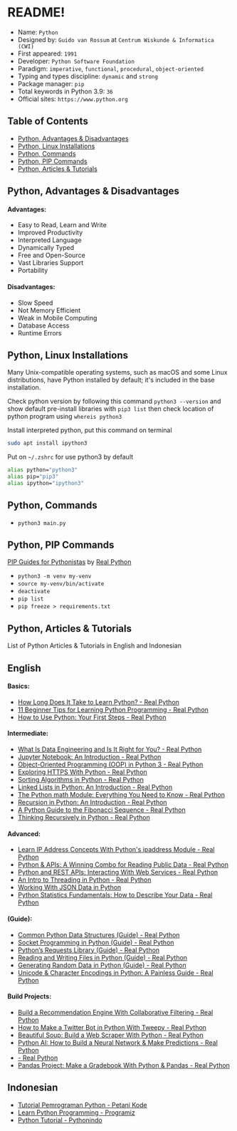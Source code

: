 # README!
* Name: `Python`
* Designed by: `Guido van Rossum` at `Centrum Wiskunde & Informatica (CWI)`
* First appeared: `1991`
* Developer: `Python Software Foundation`
* Paradigm: `imperative`, `functional`, `procedural`, `object-oriented`
* Typing and types discipline: `dynamic` and `strong`
* Package manager: `pip`
* Total keywords in Python 3.9: `36`
* Official sites: `https://www.python.org`

## Table of Contents
- [Python, Advantages & Disadvantages](https://github.com/rabbitholes0x00/python-beginners#python-advantages--disadvantages)
- [Python, Linux Installations](#python-linux-installations)
- [Python, Commands](#python-commands)
- [Python, PIP Commands](#python-pip-commands)
- [Python, Articles & Tutorials](#python-articles--tutorials)

## Python, Advantages & Disadvantages
#### Advantages:
* Easy to Read, Learn and Write
* Improved Productivity
* Interpreted Language
* Dynamically Typed
* Free and Open-Source
* Vast Libraries Support
* Portability
#### Disadvantages:
* Slow Speed
* Not Memory Efficient
* Weak in Mobile Computing
* Database Access
* Runtime Errors
## Python, Linux Installations
Many Unix-compatible operating systems, such as macOS and some Linux distributions, have Python installed by default; it's included in the base installation.

Check python version by following this command `python3 --version` and show default pre-install libraries with `pip3 list` then check location of python program using `whereis python3`

Install interpreted python, put this command on terminal
```zsh
sudo apt install ipython3
```

Put on `~/.zshrc` for use python3 by default
```zsh
alias python="python3"
alias pip="pip3"
alias ipython="ipython3"
```
## Python, Commands
* `python3 main.py`
## Python, PIP Commands
[PIP Guides for Pythonistas](https://realpython.com/what-is-pip/) by [Real Python](https://realpython.com/)

* `python3 -m venv my-venv`
* `source my-venv/bin/activate`
* `deactivate`
* `pip list`
* `pip freeze > requirements.txt`
## Python, Articles & Tutorials
List of Python Articles & Tutorials in English and Indonesian
## English
#### Basics:
* [How Long Does It Take to Learn Python? - Real Python](https://realpython.com/how-long-does-it-take-to-learn-python)
* [11 Beginner Tips for Learning Python Programming - Real Python](https://realpython.com/python-beginner-tips/)
* [How to Use Python: Your First Steps - Real Python](https://realpython.com/python-first-steps/)
#### Intermediate:
* [What Is Data Engineering and Is It Right for You? - Real Python](https://realpython.com/python-data-engineer/)
* [Jupyter Notebook: An Introduction - Real Python](https://realpython.com/jupyter-notebook-introduction/)
* [Object-Oriented Programming (OOP) in Python 3 - Real Python](https://realpython.com/python3-object-oriented-programming/)
* [Exploring HTTPS With Python - Real Python](https://realpython.com/python-https/)
* [Sorting Algorithms in Python - Real Python](https://realpython.com/sorting-algorithms-python/)
* [Linked Lists in Python: An Introduction - Real Python](https://realpython.com/linked-lists-python/)
* [The Python math Module: Everything You Need to Know - Real Python](https://realpython.com/python-math-module/)
* [Recursion in Python: An Introduction - Real Python](https://realpython.com/python-recursion/)
* [A Python Guide to the Fibonacci Sequence - Real Python](https://realpython.com/fibonacci-sequence-python/)
* [Thinking Recursively in Python - Real Python](https://realpython.com/python-thinking-recursively/)
#### Advanced:
* [Learn IP Address Concepts With Python's ipaddress Module - Real Python](https://realpython.com/python-ipaddress-module/)
* [Python & APIs: A Winning Combo for Reading Public Data - Real Python](https://realpython.com/python-api/)
* [Python and REST APIs: Interacting With Web Services - Real Python](https://realpython.com/api-integration-in-python/)
* [An Intro to Threading in Python - Real Python](https://realpython.com/intro-to-python-threading/)
* [Working With JSON Data in Python](https://realpython.com/python-json/)
* [Python Statistics Fundamentals: How to Describe Your Data - Real Python](https://realpython.com/python-statistics/)
#### (Guide):
* [Common Python Data Structures (Guide) - Real Python](https://realpython.com/python-data-structures/)
* [Socket Programming in Python (Guide) - Real Python](https://realpython.com/python-sockets/)
* [Python’s Requests Library (Guide) - Real Python](https://realpython.com/python-requests/)
* [Reading and Writing Files in Python (Guide) - Real Python](https://realpython.com/read-write-files-python/)
* [Generating Random Data in Python (Guide) - Real Python](https://realpython.com/python-random/)
* [Unicode & Character Encodings in Python: A Painless Guide - Real Python](https://realpython.com/python-encodings-guide/)
#### Build Projects:
* [Build a Recommendation Engine With Collaborative Filtering - Real Python](https://realpython.com/build-recommendation-engine-collaborative-filtering/)
* [How to Make a Twitter Bot in Python With Tweepy - Real Python](https://realpython.com/twitter-bot-python-tweepy/)
* [Beautiful Soup: Build a Web Scraper With Python - Real Python](https://realpython.com/beautiful-soup-web-scraper-python/)
* [Python AI: How to Build a Neural Network & Make Predictions - Real Python](https://realpython.com/python-ai-neural-network/)
* [ - Real Python]()
* [Pandas Project: Make a Gradebook With Python & Pandas - Real Python](https://realpython.com/pandas-project-gradebook/)
## Indonesian
* [Tutorial Pemrograman Python - Petani Kode](https://www.petanikode.com/tutorial/python)
* [Learn Python Programming - Programiz](https://www.programiz.com/python-programming)
* [Python Tutorial - Pythonindo](https://www.pythonindo.com/)